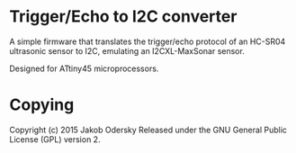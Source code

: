 # Trigger/Echo to I2C converter

A simple firmware that translates the trigger/echo protocol of an HC-SR04 ultrasonic sensor to I2C, emulating an I2CXL-MaxSonar sensor.

Designed for ATtiny45 microprocessors.

# Copying
Copyright (c) 2015 Jakob Odersky
Released under the GNU General Public License (GPL) version 2.
